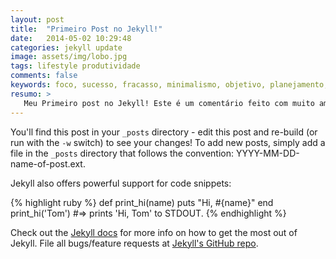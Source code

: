 ```yaml
---
layout: post
title:  "Primeiro Post no Jekyll!"
date:   2014-05-02 10:29:48
categories: jekyll update
image: assets/img/lobo.jpg
tags: lifestyle produtividade
comments: false
keywords: foco, sucesso, fracasso, minimalismo, objetivo, planejamento, carreira
resumo: >
   Meu Primeiro post no Jekyll! Este é um comentário feito com muito amor <3. Fácil não?
---
```


You'll find this post in your `_posts` directory - edit this post and re-build (or run with the `-w` switch) to see your changes!
To add new posts, simply add a file in the `_posts` directory that follows the convention: YYYY-MM-DD-name-of-post.ext.

Jekyll also offers powerful support for code snippets:

{% highlight ruby %}
def print_hi(name)
  puts "Hi, #{name}"
end
print_hi('Tom')
#=> prints 'Hi, Tom' to STDOUT.
{% endhighlight %}

Check out the [Jekyll docs][jekyll] for more info on how to get the most out of Jekyll. File all bugs/feature requests at [Jekyll's GitHub repo][jekyll-gh].

[jekyll-gh]: https://github.com/mojombo/jekyll
[jekyll]:    http://jekyllrb.com
